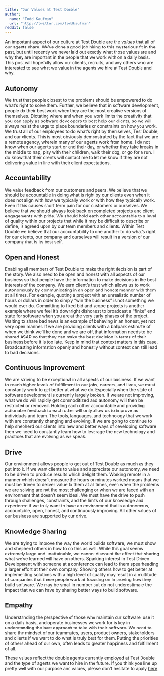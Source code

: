 ```yaml
---
title: "Our Values at Test Double"
author:
  name: "Todd Kaufman"
  url: "http://twitter.com/toddkaufman"
reddit: false
---
```


An important aspect of our culture at Test Double are the _values_ that all of our agents share. We’ve done a good job hiring to this mysterious fit in the past, but until recently we never laid out exactly what those values are and why they are important in the people that we work with on a daily basis. This post will hopefully allow our clients, recruits, and any others who are interested to see what we value in the agents we hire at Test Double and why.

## Autonomy
We trust that people closest to the problems should be empowered to do what’s right to solve them. Further, we believe that in software development, people do their best work when they are the most creative versions of themselves. Dictating where and when you work limits the creativity that you can apply as software developers to best help our clients, so we will always resist the urge to place boundaries or constraints on how you work. We trust all of our employees to do what’s right by themselves, Test Double, and our clients. This is most obviously demonstrated by the fact that we are a remote agency, wherein many of our agents work from home. I do not know when our agents start or end their day, or whether they take breaks in the middle to nap, play with their children, walk their dog, or go for a run. I do know that their clients will contact me to let me know if they are not delivering value in line with their client expectations.

## Accountability
We value feedback from our customers and peers. We believe that we should be accountable in doing what is right by our clients even when it does not align with how we typically work or with how they typically work. Even if this causes short term pain for our customers or ourselves. We believe that we should always look back on completed projects and client engagements with pride. We should hold each other accountable to a level of quality within our projects that while it may be difficult to describe or define, is agreed upon by our team members and clients. Within Test Double we believe that our accountability to one another to do what’s right for our clients, our company and ourselves will result in a version of our company that is its best self.

## Open and Honest
Enabling all members of Test Double to make the right decision is part of the story. We also need to be open and honest with all aspects of our business so that people have the information to make decisions in the best interests of the company. We earn client’s trust which allows us to work autonomously by communicating in an open and honest manner with them at all times. For example, quoting a project with an unrealistic number of hours or dollars in order to simply “win the business” is not something we would ever do. Committing to fixed bid and scope projects is another example where we feel it’s downright dishonest to broadcast a “finite” end state for software when you are at the very early phases of the project. Waiting to share bad news is an example of behaving in an honest, yet not very open manner. If we are providing clients with a ballpark estimate of when we think we’ll be done and we are off, that information needs to be shared ASAP so that they can make the best decision in terms of their business before it is too late. Keep in mind that context matters in this case. Broadcasting information openly and honestly without context can still lead to bad decisions.

## Continuous Improvement
We are striving to be exceptional in all aspects of our business. If we want to reach higher levels of fulfillment in our jobs, careers, and lives, we must constantly work to get better at what we do. Especially when the state of software development is currently largely broken. If we are not improving, what we do will rapidly get commoditized and autonomy will then be restricted or removed. Holding each other accountable and providing actionable feedback to each other will only allow us to improve as individuals and team. The tools, languages, and technology that we work with are constantly changing and evolving. If we are going to continue to help shepherd our clients  into new and better ways of developing software then we need to constantly learn how to leverage the new technology and practices that are evolving as we speak.

## Drive
Our environment allows people to get out of Test Double as much as they put into it. If we want clients to value and appreciate our autonomy, we need to be driven to produce results which delight them. Working remote in a manner which doesn’t measure the hours or minutes worked means that we must be driven to deliver value to them at all times, even when the problems we are solving are not the most challenging or when we are faced with an environment that doesn’t seem ideal. We must have the drive to push through challenges, constraints, and the limits of our knowledge and experience if we truly want to have an environment that is autonomous, accountable, open, honest, and continuously improving. All other values of our business are supported by our drive.

## Knowledge Sharing
We are trying to improve the way the world builds software, we must show and shepherd others in how to do this as well. While this goal seems extremely large and unattainable, we cannot discount the effect that sharing what we’ve learned will have on others. Sparking interest in Test Driven Development with someone at a conference can lead to them spearheading a larger effort at their own company. Showing others how to get better at implementing solutions with a high level of quality may result in a multitude of companies that these people work at focusing on improving how they build software. We may be small in number but do not underestimate the impact that we can have by sharing better ways to build software.

## Empathy
Understanding the perspective of those who maintain our software, use it on a daily basis, and operate businesses we work for is key in understanding the best approach to take with their software. We need to share the mindset of our teammates, users, product owners, stakeholders and clients if we want to do what is truly best for them. Putting the priorities of others ahead of our own, often leads to greater happiness and fulfillment of all.

These values reflect the double agents currently employed at Test Double and the type of agents we want to hire in the future. If you think you line up pretty well with our purpose and values, please don’t hesitate to apply [here](www.testdouble.com/join)